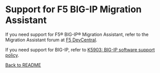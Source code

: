 # Support for F5 BIG-IP Migration Assistant

If you need support for F5® BIG-IP® Migration Assistant, refer to the Migration Assistant forum at [F5 DevCentral](https://devcentral.f5.com/articles/welcome-to-the-f5-big-ip-migration-assistant-29191).

If you need support for BIG-IP, refer to [K5903: BIG-IP software support policy](https://support.f5.com/csp/article/K5903).

[Back to README](README.md)